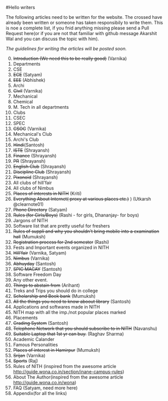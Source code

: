 #Hello writers

The following articles need to be written for the website. The crossed have already been written or someone has taken responsibily to write them.
This is noe a complete list, if you fnid anything missing please send a Pull Request here(or if you are not that familiar with github message Akarshit Wal and you can discuss the topic with him).

_The guidelines for writing the articles will be posted soon._

0. ~~Introduction (We need this to be really good)~~ (Varnika)
1. Departments
  1. CSE
  2. ~~ECE~~ (Satyam)
  3. ~~EEE~~ (Abhishek)
  4. Archi
  5. ~~Civil~~ (Varnika)
  6. Mechanical
  7. Chemical
  8. M. Tech in all departments
2. Clubs
  1. CSEC
  2. SPEC
  3. ~~CSOC~~ (Varnika)
  4. Mechanical's Club
  5. Archi's Club
  6. ~~Hindi~~(Santosh)
  7. ~~ISTE~~ (Shrayansh)
  8. ~~Finance~~ (Shrayansh)
  9. ~~PR~~ (Shrayansh)
  10. ~~English Club~~ (Shrayansh)
  11. ~~Discipline Club~~ (Shrayansh)
  12. ~~Pixonoid~~ (Shrayansh)
  13. All clubs of hill'fair
  14. All clubs of Nimbus
3. ~~Places of interests in NITH~~ (Kriti)
4. ~~Everything About Internet( proxy at various places etc.)~~ ) (Utkarsh @clearnote01)
5. ~~Phone Directory~~ (Satyam)
6. ~~Rules (for Girls/Boys)~~ (Rashi - for girls, Dhananjay- for boys)
7. Jargons of NITH
8. Software list that are pretty useful for freshers
9. ~~Rules of suppli and why you shouldn't bring mobile into a examination hall~~ (Mumuksh)
10. ~~Registration process for 2nd semester~~ (Rashi)
11. Fests and Important events organized in NITH
  1. ~~Hill'fair~~ (Varnika, Satyam)
  2. ~~Nimbus~~ (Varnika)
  3. ~~Abhuyday~~ (Santosh)
  4. ~~SPIC MACAY~~ (Santosh)
  5. Software Freedom Day
  6. Any other event.
12. ~~Things to abstain from~~ (Arihant)
13. Treks and Trips you should do in college
14. ~~Scholarship and Book bank~~ (Mumuksh)
15. ~~All the things you need to know aboout library~~ (Santosh)
16. Applications and  softwares made in NITH
17. NITH map with all the imp./not popular places marked
18. Placements
19. ~~Grading System~~ (Santosh)
20. ~~Telephone Network that you should subscribe to in NITH~~ (Navanshu)
21. ~~Suitable Laptop that 1st yr can buy.~~ (Raghav Sharma)
22. Academic Calander
23. Famous Personalities
24. ~~Places of interest in Hamirpur~~ (Mumuksh)
25. ~~Srijan~~ (Varnika)
26. ~~Sports~~ (Raj)
27. Rules of NITH (inspired from the awesome article http://guide.wona.co.in/section/inane-campus-rules)
28. About The Author(inspired from the awesome article http://guide.wona.co.in/wona)
29. FAQ (Satyam, need more here)
30. Appendix(for all the links)
